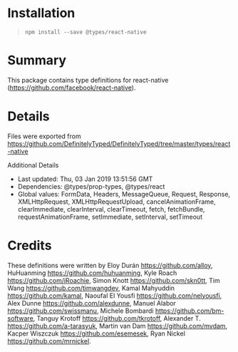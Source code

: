 # Installation
> `npm install --save @types/react-native`

# Summary
This package contains type definitions for react-native (https://github.com/facebook/react-native).

# Details
Files were exported from https://github.com/DefinitelyTyped/DefinitelyTyped/tree/master/types/react-native

Additional Details
 * Last updated: Thu, 03 Jan 2019 13:51:56 GMT
 * Dependencies: @types/prop-types, @types/react
 * Global values: FormData, Headers, MessageQueue, Request, Response, XMLHttpRequest, XMLHttpRequestUpload, cancelAnimationFrame, clearImmediate, clearInterval, clearTimeout, fetch, fetchBundle, requestAnimationFrame, setImmediate, setInterval, setTimeout

# Credits
These definitions were written by Eloy Durán <https://github.com/alloy>, HuHuanming <https://github.com/huhuanming>, Kyle Roach <https://github.com/iRoachie>, Simon Knott <https://github.com/skn0tt>, Tim Wang <https://github.com/timwangdev>, Kamal Mahyuddin <https://github.com/kamal>, Naoufal El Yousfi <https://github.com/nelyousfi>, Alex Dunne <https://github.com/alexdunne>, Manuel Alabor <https://github.com/swissmanu>, Michele Bombardi <https://github.com/bm-software>, Tanguy Krotoff <https://github.com/tkrotoff>, Alexander T. <https://github.com/a-tarasyuk>, Martin van Dam <https://github.com/mvdam>, Kacper Wiszczuk <https://github.com/esemesek>, Ryan Nickel <https://github.com/mrnickel>.
